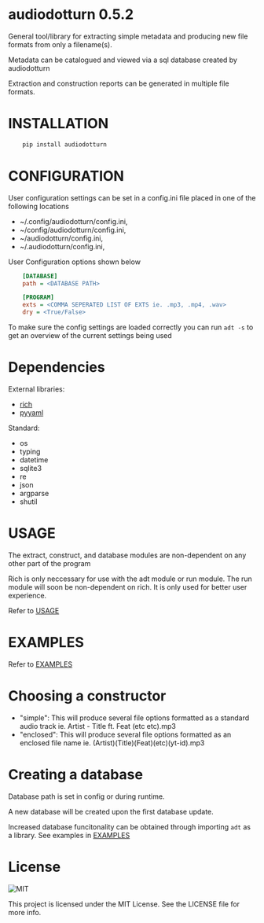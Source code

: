 audiodotturn 0.5.2
==================

General tool/library for extracting simple metadata and producing new file formats from only a filename(s).

Metadata can be catalogued and viewed via a sql database created by audiodotturn

Extraction and construction reports can be generated in multiple file formats. 

INSTALLATION
============

```sh
    pip install audiodotturn
```

CONFIGURATION
=============

User configuration settings can be set in a config.ini file placed in one of the following locations

- ~/.config/audiodotturn/config.ini,
- ~/config/audiodotturn/config.ini,
- ~/audiodotturn/config.ini,
- ~/.audiodotturn/config.ini,

User Configuration options shown below

```ini
    [DATABASE]
    path = <DATABASE PATH>

    [PROGRAM]
    exts = <COMMA SEPERATED LIST OF EXTS ie. .mp3, .mp4, .wav>
    dry = <True/False>
```

To make sure the config settings are loaded correctly you can run `adt -s` to get an overview of the current settings being used

Dependencies
============

External libraries: 

- [rich](https://github.com/Textualize/rich)
- [pyyaml](https://github.com/yaml/pyyaml)

Standard: 

- os
- typing
- datetime
- sqlite3
- re 
- json 
- argparse 
- shutil

USAGE
=====

The extract, construct, and database modules are non-dependent on any other part of the program

Rich is only neccessary for use with the adt module or run module. The run module will soon be 
non-dependent on rich. It is only used for better user experience.

Refer to [USAGE](./USAGE.md)

EXAMPLES
========

Refer to [EXAMPLES](./EXAMPLES.md)

Choosing a constructor
======================

- "simple":
    This will produce several file options formatted as a standard audio track ie. Artist - Title ft. Feat (etc etc).mp3
- "enclosed":
    This will produce several file options formatted as an enclosed file name ie. (Artist)(Title)(Feat)(etc)(yt-id).mp3

Creating a database
===================

Database path is set in config or during runtime.

A new database will be created upon the first database update.

Increased database funcitonality can be obtained through importing `adt` as a library.
See examples in [EXAMPLES](./EXAMPLES.md)

License
=======

![MIT](https://img.shields.io/badge/License-MIT-yellow.svg)

This project is licensed under the MIT License. See the LICENSE file for more info.
